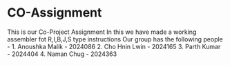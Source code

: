 # CO-Assignment
This is our Co-Project Assignment
In this we have made a working assembler fot R,I,B,J,S type instructions
Our group has the following people - 
    1. Anoushka Malik - 2024086
    2. Cho Hnin Lwin - 2024165
    3. Parth Kumar - 2024404
    4. Naman Chug - 2024363
